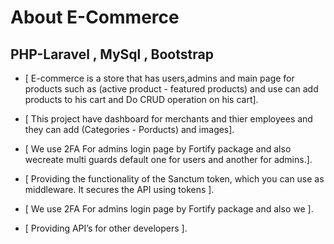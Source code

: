 # About E-Commerce
## PHP-Laravel , MySql , Bootstrap

- [ E-commerce is a store that has users,admins and main
    page for products such as (active product - featured
    products) and use can add products to his cart and Do
    CRUD operation on his cart].
  
- [ This project have dashboard for merchants and thier
    employees and they can add (Categories - Porducts)
    and images].
  
- [ We use 2FA For admins login page by Fortify package
    and also wecreate multi guards default one for users and another
    for admins.].

- [  Providing the functionality of the Sanctum token, which
     you can use as middleware. It secures the API using
     tokens ].

- [ We use 2FA For admins login page by Fortify package and also we ].

- [  Providing API’s for other developers ].
